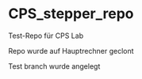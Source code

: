 # CPS_stepper_repo
Test-Repo für CPS Lab

Repo wurde auf Hauptrechner geclont

Test branch wurde angelegt
